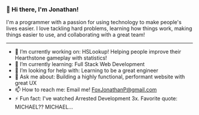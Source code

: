 ### 👋 Hi there, I'm Jonathan!
I'm a programmer with a passion for using technology to make people's lives easier. I love tackling hard problems, learning how things work, making things easier to use, and collaborating with a great team!

---

<!--
**jfox16/jfox16** is a ✨ _special_ ✨ repository because its `README.md` (this file) appears on your GitHub profile.
-->

- 🔭 I’m currently working on: HSLookup! Helping people improve their Hearthstone gameplay with statistics!
- 🌱 I’m currently learning: Full Stack Web Development
- 🤔 I’m looking for help with: Learning to be a great engineer
- 💬 Ask me about: Building a highly functional, performant website with great UX
- 📫 How to reach me: Email me! FoxJonathanP@gmail.com
- ⚡ Fun fact: I've watched Arrested Development 3x. Favorite quote: MICHAEL?? MICHAEL...
